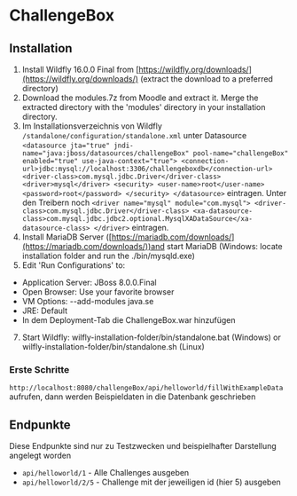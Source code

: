 # ChallengeBox

## Installation 
1. Install Wildfly 16.0.0 Final from [https://wildfly.org/downloads/](https://wildfly.org/downloads/) (extract the download to a preferred directory)
2. Download the modules.7z from Moodle and extract it. Merge the extracted directory with the 'modules' directory in your installation directory.
3. Im Installationsverzeichnis von Wildfly `/standalone/configuration/standalone.xml` unter Datasource 
`<datasource jta="true" jndi-name="java:jboss/datasources/challengeBox" pool-name="challengeBox" enabled="true" use-java-context="true">
                     <connection-url>jdbc:mysql://localhost:3306/challengeboxdb</connection-url>
                     <driver-class>com.mysql.jdbc.Driver</driver-class>
                     <driver>mysql</driver>
                     <security>
                         <user-name>root</user-name>
                         <password>root</password>
                     </security>
                 </datasource>` eintragen. 
                 Unter den Treibern noch `<driver name="mysql" module="com.mysql">
                                                                  <driver-class>com.mysql.jdbc.Driver</driver-class>
                                                                  <xa-datasource-class>com.mysql.jdbc.jdbc2.optional.MysqlXADataSource</xa-datasource-class>
                                                              </driver>` eintragen.
4. Install MariaDB Server ([https://mariadb.com/downloads/](https://mariadb.com/downloads/))and start MariaDB (Windows: locate installation folder and run the ./bin/mysqld.exe)
5. Edit 'Run Configurations' to: 
- Application Server: JBoss 8.0.0.Final
- Open Browser: Use your favorite browser
- VM Options: --add-modules java.se
- JRE: Default 
- In dem Deployment-Tab die ChallengeBox.war hinzufügen
7. Start Wildfly: wilfly-installation-folder/bin/standalone.bat (Windows) or wilfly-installation-folder/bin/standalone.sh (Linux)

### Erste Schritte
`http://localhost:8080/challengeBox/api/helloworld/fillWithExampleData` aufrufen, dann werden Beispieldaten in die Datenbank geschrieben

## Endpunkte 
Diese Endpunkte sind nur zu Testzwecken und beispielhafter Darstellung angelegt worden
- `api/helloworld/1` - Alle Challenges ausgeben
- `api/helloworld/2/5` - Challenge mit der jeweiligen id (hier 5) ausgeben

## 